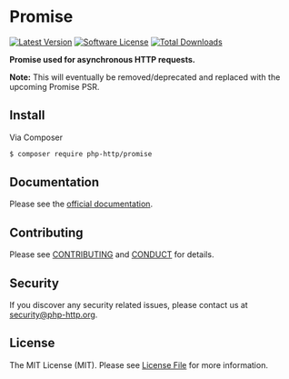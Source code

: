 # Promise

[![Latest Version](https://img.shields.io/github/release/php-http/promise.svg?style=flat-square)](https://github.com/php-http/promise/releases)
[![Software License](https://img.shields.io/badge/license-MIT-brightgreen.svg?style=flat-square)](LICENSE)
[![Total Downloads](https://img.shields.io/packagist/dt/php-http/promise.svg?style=flat-square)](https://packagist.org/packages/php-http/promise)

**Promise used for asynchronous HTTP requests.**

**Note:** This will eventually be removed/deprecated and replaced with the upcoming Promise PSR.


## Install

Via Composer

``` bash
$ composer require php-http/promise
```


## Documentation

Please see the [official documentation](http://docs.httplug.io).


## Contributing

Please see [CONTRIBUTING](CONTRIBUTING.md) and [CONDUCT](CONDUCT.md) for details.


## Security

If you discover any security related issues, please contact us at [security@php-http.org](mailto:security@php-http.org).


## License

The MIT License (MIT). Please see [License File](LICENSE) for more information.
